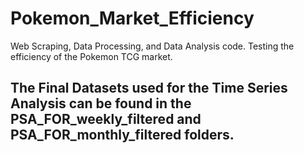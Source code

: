 # Pokemon_Market_Efficiency
Web Scraping, Data Processing, and Data Analysis code. Testing the efficiency of the Pokemon TCG market.

## The Final Datasets used for the Time Series Analysis can be found in the PSA_FOR_weekly_filtered and PSA_FOR_monthly_filtered folders.

